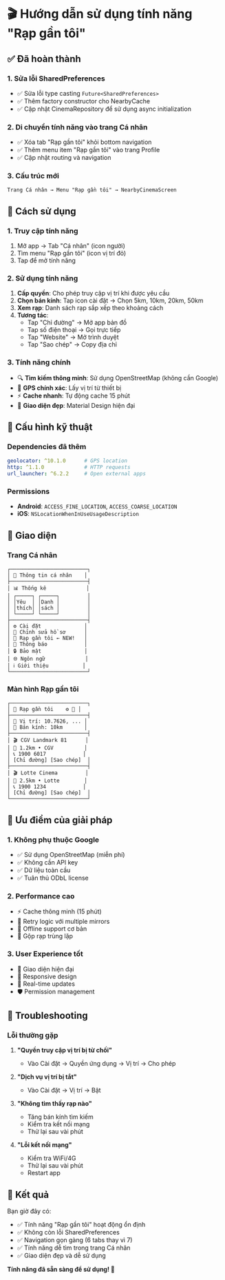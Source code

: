 # 🎬 Hướng dẫn sử dụng tính năng "Rạp gần tôi"

## ✅ Đã hoàn thành

### 1. **Sửa lỗi SharedPreferences**
- ✅ Sửa lỗi type casting `Future<SharedPreferences>` 
- ✅ Thêm factory constructor cho NearbyCache
- ✅ Cập nhật CinemaRepository để sử dụng async initialization

### 2. **Di chuyển tính năng vào trang Cá nhân**
- ✅ Xóa tab "Rạp gần tôi" khỏi bottom navigation
- ✅ Thêm menu item "Rạp gần tôi" vào trang Profile
- ✅ Cập nhật routing và navigation

### 3. **Cấu trúc mới**
```
Trang Cá nhân → Menu "Rạp gần tôi" → NearbyCinemaScreen
```

## 🚀 Cách sử dụng

### 1. **Truy cập tính năng**
1. Mở app → Tab "Cá nhân" (icon người)
2. Tìm menu "Rạp gần tôi" (icon vị trí đỏ)
3. Tap để mở tính năng

### 2. **Sử dụng tính năng**
1. **Cấp quyền**: Cho phép truy cập vị trí khi được yêu cầu
2. **Chọn bán kính**: Tap icon cài đặt → Chọn 5km, 10km, 20km, 50km
3. **Xem rạp**: Danh sách rạp sắp xếp theo khoảng cách
4. **Tương tác**: 
   - Tap "Chỉ đường" → Mở app bản đồ
   - Tap số điện thoại → Gọi trực tiếp
   - Tap "Website" → Mở trình duyệt
   - Tap "Sao chép" → Copy địa chỉ

### 3. **Tính năng chính**
- 🔍 **Tìm kiếm thông minh**: Sử dụng OpenStreetMap (không cần Google)
- 📍 **GPS chính xác**: Lấy vị trí từ thiết bị
- ⚡ **Cache nhanh**: Tự động cache 15 phút
- 🎨 **Giao diện đẹp**: Material Design hiện đại

## 🔧 Cấu hình kỹ thuật

### **Dependencies đã thêm**
```yaml
geolocator: ^10.1.0      # GPS location
http: ^1.1.0             # HTTP requests  
url_launcher: ^6.2.2     # Open external apps
```

### **Permissions**
- **Android**: `ACCESS_FINE_LOCATION`, `ACCESS_COARSE_LOCATION`
- **iOS**: `NSLocationWhenInUseUsageDescription`

## 📱 Giao diện

### **Trang Cá nhân**
```
┌─────────────────────────┐
│ 👤 Thông tin cá nhân    │
├─────────────────────────┤
│ 📊 Thống kê             │
│ ┌─────┐ ┌─────┐         │
│ │Yêu  │ │Danh │         │
│ │thích│ │sách │         │
│ └─────┘ └─────┘         │
├─────────────────────────┤
│ ⚙️ Cài đặt              │
│ 👤 Chỉnh sửa hồ sơ      │
│ 📍 Rạp gần tôi ← NEW!   │
│ 🔔 Thông báo            │
│ 🔒 Bảo mật              │
│ 🌐 Ngôn ngữ             │
│ ℹ️ Giới thiệu           │
└─────────────────────────┘
```

### **Màn hình Rạp gần tôi**
```
┌─────────────────────────┐
│ 📍 Rạp gần tôi    ⚙️ 🔄 │
├─────────────────────────┤
│ 📍 Vị trí: 10.7626, ... │
│ 📏 Bán kính: 10km       │
├─────────────────────────┤
│ 🎬 CGV Landmark 81      │
│ 📍 1.2km • CGV          │
│ 📞 1900 6017            │
│ [Chỉ đường] [Sao chép]  │
├─────────────────────────┤
│ 🎬 Lotte Cinema         │
│ 📍 2.5km • Lotte        │
│ 📞 1900 1234            │
│ [Chỉ đường] [Sao chép]  │
└─────────────────────────┘
```

## 🎯 Ưu điểm của giải pháp

### 1. **Không phụ thuộc Google**
- ✅ Sử dụng OpenStreetMap (miễn phí)
- ✅ Không cần API key
- ✅ Dữ liệu toàn cầu
- ✅ Tuân thủ ODbL license

### 2. **Performance cao**
- ⚡ Cache thông minh (15 phút)
- 🔄 Retry logic với multiple mirrors
- 📱 Offline support cơ bản
- 🎯 Gộp rạp trùng lặp

### 3. **User Experience tốt**
- 🎨 Giao diện hiện đại
- 📱 Responsive design
- 🔄 Real-time updates
- 🛡️ Permission management

## 🐛 Troubleshooting

### **Lỗi thường gặp**

1. **"Quyền truy cập vị trí bị từ chối"**
   - Vào Cài đặt → Quyền ứng dụng → Vị trí → Cho phép

2. **"Dịch vụ vị trí bị tắt"**
   - Vào Cài đặt → Vị trí → Bật

3. **"Không tìm thấy rạp nào"**
   - Tăng bán kính tìm kiếm
   - Kiểm tra kết nối mạng
   - Thử lại sau vài phút

4. **"Lỗi kết nối mạng"**
   - Kiểm tra WiFi/4G
   - Thử lại sau vài phút
   - Restart app

## 🎉 Kết quả

Bạn giờ đây có:
- ✅ Tính năng "Rạp gần tôi" hoạt động ổn định
- ✅ Không còn lỗi SharedPreferences
- ✅ Navigation gọn gàng (6 tabs thay vì 7)
- ✅ Tính năng dễ tìm trong trang Cá nhân
- ✅ Giao diện đẹp và dễ sử dụng

**Tính năng đã sẵn sàng để sử dụng! 🚀**
